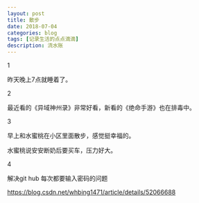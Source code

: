 ```yaml
---
layout: post
title: 散步
date: 2018-07-04
categories: blog
tags: [记录生活的点点滴滴]
description: 流水账
---
```


1 

昨天晚上7点就睡着了。

2

最近看的《异域神州录》非常好看，新看的《绝命手游》也在排毒中。

3

早上和水蜜桃在小区里面散步，感觉挺幸福的。

水蜜桃说安安断奶后要买车，压力好大。

4

解决git hub 每次都要输入密码的问题

https://blog.csdn.net/whbing1471/article/details/52066688






